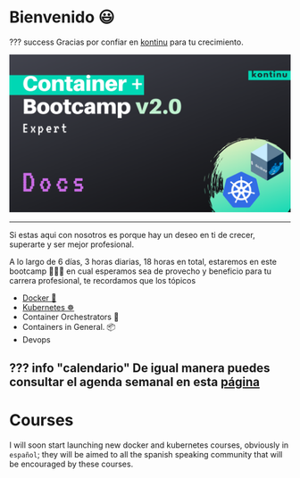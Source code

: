 # Bienvenido 😃

??? success
    Gracias por confiar en [kontinu](https://www.kontinu.io) para tu crecimiento.

<img src="/assets/images/container-bootcamp.png" class="center" alt="About me" style="width:auto;">

---

Si estas aqui con nosotros es porque hay un deseo en ti de crecer, superarte y ser mejor profesional.

A lo largo de 6 días, 3 horas diarias, 18 horas en total, estaremos en este bootcamp 🏋🏻‍♀️ en cual esperamos sea de provecho y beneficio para tu carrera profesional, te recordamos que los tópicos 
- [Docker 🐳](/docker/)
- [Kubernetes ☸️](/kubernetes/)
- Container Orchestrators 🎼
- Containers in General. 📦
- Devops


??? info "calendario"
    De igual manera puedes consultar el agenda semanal en esta [página](./agenda.md)
---

# Courses

I will soon start launching new docker and kubernetes courses, obviously in `español`; they will be aimed to all the spanish speaking community that will be encouraged by these courses.
